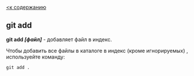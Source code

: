 [<к содержанию](./readme.md)

## git add

**git add *[файл]*** - добавляет файл  в индекс.

Чтобы добавить все файлы в каталоге в индекс (кроме игнорируемых) , используейте команду:

```bash=
git add .
```
